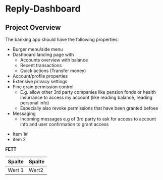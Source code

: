 # Reply-Dashboard

## Project Overview

The banking app should have the following properties:
- Burger menu/side menu
- Dashboard landing page with
   - Accounts overview with balance
   - Recent transactions
   - Quick actions (Transfer money)
 - Account/profile properties
  - Extensive privacy settings
  - Fine grain permission control
       - E.g. allow other 3rd party companies like pension fonds or health insurrance to access my account (like reading balance, reading personal info)
       - Especially also revoke permissions that have been granted befoee
-  Messaging 
   - Incoming messages e.g of 3rd party to ask for access to account info and user confirmation  to grant access


* Item 1#
* item 2

**FETT** 


|Spalte|Spalte
|-|-|
|Wert 1|Wert2
